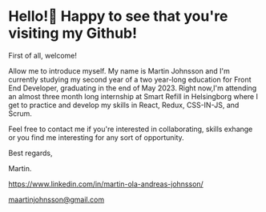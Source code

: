 # Hello!👋 Happy to see that you're visiting my Github! 

First of all, welcome! 

Allow me to introduce myself. My name is Martin Johnsson and I'm currently studying my second year of a two year-long education for Front End Developer, graduating in the end of May 2023. 
Right now,I'm attending an almost three month long internship at Smart Refill in Helsingborg where I get to practice and develop my skills in React, Redux, CSS-IN-JS, and Scrum.

Feel free to contact me if you're interested in collaborating, skills exhange or you find me interesting for any sort of opportunity.

Best regards,

Martin.

https://www.linkedin.com/in/martin-ola-andreas-johnsson/

maartinjohnsson@gmail.com
